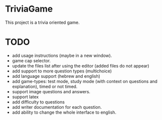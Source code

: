 # TriviaGame
This project is a trivia oriented game.

# TODO
- add usage instructions (maybe in a new window).
- game cap selector.
- update the files list after using the editor (added files do not appear)
- add support to more question types (multichoice)
- add language support (hebrew and english)
- add game-types: test mode, study mode (with context on questions and explanation), timed or not timed.
- support image questions and answers.
- support latex
- add difficulty to questions
- add writer documentation for each question.
- add ability to change the whole interface to english.
 
